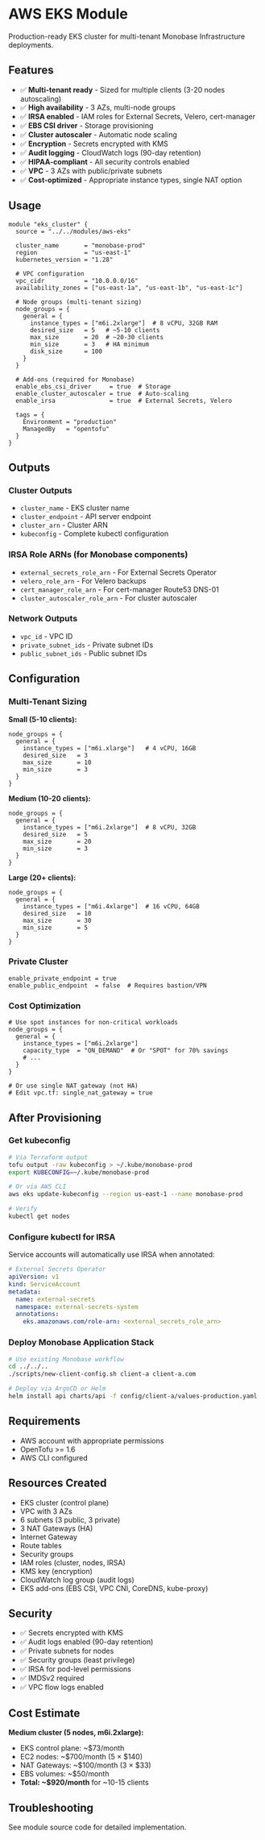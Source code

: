 # AWS EKS Module

Production-ready EKS cluster for multi-tenant Monobase Infrastructure deployments.

## Features

- ✅ **Multi-tenant ready** - Sized for multiple clients (3-20 nodes autoscaling)
- ✅ **High availability** - 3 AZs, multi-node groups
- ✅ **IRSA enabled** - IAM roles for External Secrets, Velero, cert-manager
- ✅ **EBS CSI driver** - Storage provisioning
- ✅ **Cluster autoscaler** - Automatic node scaling
- ✅ **Encryption** - Secrets encrypted with KMS
- ✅ **Audit logging** - CloudWatch logs (90-day retention)
- ✅ **HIPAA-compliant** - All security controls enabled
- ✅ **VPC** - 3 AZs with public/private subnets
- ✅ **Cost-optimized** - Appropriate instance types, single NAT option

## Usage

```hcl
module "eks_cluster" {
  source = "../../modules/aws-eks"
  
  cluster_name       = "monobase-prod"
  region             = "us-east-1"
  kubernetes_version = "1.28"
  
  # VPC configuration
  vpc_cidr           = "10.0.0.0/16"
  availability_zones = ["us-east-1a", "us-east-1b", "us-east-1c"]
  
  # Node groups (multi-tenant sizing)
  node_groups = {
    general = {
      instance_types = ["m6i.2xlarge"]  # 8 vCPU, 32GB RAM
      desired_size   = 5   # ~5-10 clients
      max_size       = 20  # ~20-30 clients
      min_size       = 3   # HA minimum
      disk_size      = 100
    }
  }
  
  # Add-ons (required for Monobase)
  enable_ebs_csi_driver     = true  # Storage
  enable_cluster_autoscaler = true  # Auto-scaling
  enable_irsa               = true  # External Secrets, Velero
  
  tags = {
    Environment = "production"
    ManagedBy   = "opentofu"
  }
}
```

## Outputs

### Cluster Outputs
- `cluster_name` - EKS cluster name
- `cluster_endpoint` - API server endpoint
- `cluster_arn` - Cluster ARN
- `kubeconfig` - Complete kubectl configuration

### IRSA Role ARNs (for Monobase components)
- `external_secrets_role_arn` - For External Secrets Operator
- `velero_role_arn` - For Velero backups
- `cert_manager_role_arn` - For cert-manager Route53 DNS-01
- `cluster_autoscaler_role_arn` - For cluster autoscaler

### Network Outputs
- `vpc_id` - VPC ID
- `private_subnet_ids` - Private subnet IDs
- `public_subnet_ids` - Public subnet IDs

## Configuration

### Multi-Tenant Sizing

**Small (5-10 clients):**
```hcl
node_groups = {
  general = {
    instance_types = ["m6i.xlarge"]   # 4 vCPU, 16GB
    desired_size   = 3
    max_size       = 10
    min_size       = 3
  }
}
```

**Medium (10-20 clients):**
```hcl
node_groups = {
  general = {
    instance_types = ["m6i.2xlarge"]  # 8 vCPU, 32GB
    desired_size   = 5
    max_size       = 20
    min_size       = 3
  }
}
```

**Large (20+ clients):**
```hcl
node_groups = {
  general = {
    instance_types = ["m6i.4xlarge"]  # 16 vCPU, 64GB
    desired_size   = 10
    max_size       = 30
    min_size       = 5
  }
}
```

### Private Cluster

```hcl
enable_private_endpoint = true
enable_public_endpoint  = false  # Requires bastion/VPN
```

### Cost Optimization

```hcl
# Use spot instances for non-critical workloads
node_groups = {
  general = {
    instance_types = ["m6i.2xlarge"]
    capacity_type  = "ON_DEMAND"  # Or "SPOT" for 70% savings
    # ...
  }
}

# Or use single NAT gateway (not HA)
# Edit vpc.tf: single_nat_gateway = true
```

## After Provisioning

### Get kubeconfig

```bash
# Via Terraform output
tofu output -raw kubeconfig > ~/.kube/monobase-prod
export KUBECONFIG=~/.kube/monobase-prod

# Or via AWS CLI
aws eks update-kubeconfig --region us-east-1 --name monobase-prod

# Verify
kubectl get nodes
```

### Configure kubectl for IRSA

Service accounts will automatically use IRSA when annotated:

```yaml
# External Secrets Operator
apiVersion: v1
kind: ServiceAccount
metadata:
  name: external-secrets
  namespace: external-secrets-system
  annotations:
    eks.amazonaws.com/role-arn: <external_secrets_role_arn>
```

### Deploy Monobase Application Stack

```bash
# Use existing Monobase workflow
cd ../../..
./scripts/new-client-config.sh client-a client-a.com

# Deploy via ArgoCD or Helm
helm install api charts/api -f config/client-a/values-production.yaml
```

## Requirements

- AWS account with appropriate permissions
- OpenTofu >= 1.6
- AWS CLI configured

## Resources Created

- EKS cluster (control plane)
- VPC with 3 AZs
- 6 subnets (3 public, 3 private)
- 3 NAT Gateways (HA)
- Internet Gateway
- Route tables
- Security groups
- IAM roles (cluster, nodes, IRSA)
- KMS key (encryption)
- CloudWatch log group (audit logs)
- EKS add-ons (EBS CSI, VPC CNI, CoreDNS, kube-proxy)

## Security

- ✅ Secrets encrypted with KMS
- ✅ Audit logs enabled (90-day retention)
- ✅ Private subnets for nodes
- ✅ Security groups (least privilege)
- ✅ IRSA for pod-level permissions
- ✅ IMDSv2 required
- ✅ VPC flow logs enabled

## Cost Estimate

**Medium cluster (5 nodes, m6i.2xlarge):**
- EKS control plane: ~$73/month
- EC2 nodes: ~$700/month (5 × $140)
- NAT Gateways: ~$100/month (3 × $33)
- EBS volumes: ~$50/month
- **Total: ~$920/month** for ~10-15 clients

## Troubleshooting

See module source code for detailed implementation.

